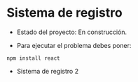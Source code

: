 <h1>Sistema de registro</h1>

- Estado del proyecto: En construcción.

- Para ejecutar el problema debes poner:

```npm install react```

- Sistema de registro 2
